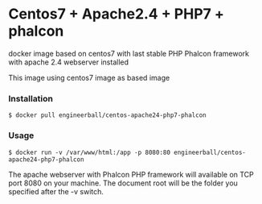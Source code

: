 # Centos7 + Apache2.4 + PHP7 + phalcon

docker image based on centos7 with last stable PHP Phalcon framework with apache 2.4 webserver installed

This image using centos7 image as based image

### Installation

```
$ docker pull engineerball/centos-apache24-php7-phalcon
```

### Usage
```
$ docker run -v /var/www/html:/app -p 8080:80 engineerball/centos-apache24-php7-phalcon
```

The apache webserver with Phalcon PHP framework will available on TCP port 8080 on your machine. The document root will be the folder you specified after the -v switch.
